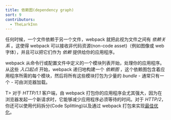 ```yaml
---
title: 依赖图(dependency graph)
sort: 9
contributors:
  - TheLarkInn
---
```


任何时候，一个文件依赖于另一个文件，webpack 就把此视为文件之间有 _依赖关系_ 。这使得 webpack 可以接收非代码资源(non-code asset)（例如图像或 web 字体），并且可以把它们作为 _依赖_ 提供给你的应用程序。

webpack 从命令行或配置文件中定义的一个模块列表开始，处理你的应用程序。
从这些 _入口起点_ 开始，webpack 递归地构建一个 _依赖图_ ，这个依赖图包含着应用程序所需的每个模块，然后将所有这些模块打包为少量的 _bundle_ - 通常只有一个 - 可由浏览器加载。

T> 对于 *HTTP/1.1* 客户端，由 webpack 打包你的应用程序会尤其强大，因为在浏览器发起一个新请求时，它能够减少应用程序必须等待的时间。对于 *HTTP/2*，你还可以使用代码拆分(Code Splitting)以及通过 webpack 打包来实现[最佳优化](https://medium.com/webpack/webpack-http-2-7083ec3f3ce6#.7y5d3hz59)。
